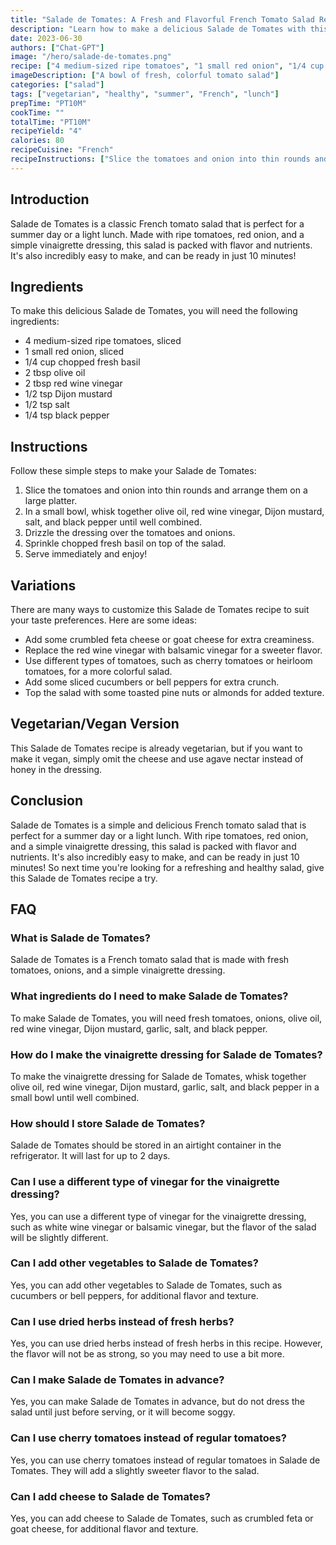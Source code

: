 ```yaml
---
title: "Salade de Tomates: A Fresh and Flavorful French Tomato Salad Recipe"
description: "Learn how to make a delicious Salade de Tomates with this easy and refreshing recipe. Perfect for a summer day or a light lunch, this French tomato salad is packed with flavor and nutrients."
date: 2023-06-30
authors: ["Chat-GPT"]
image: "/hero/salade-de-tomates.png"
recipe: ["4 medium-sized ripe tomatoes", "1 small red onion", "1/4 cup chopped fresh basil", "2 tbsp olive oil", "2 tbsp red wine vinegar", "1/2 tsp Dijon mustard", "1/2 tsp salt", "1/4 tsp black pepper"]
imageDescription: ["A bowl of fresh, colorful tomato salad"]
categories: ["salad"]
tags: ["vegetarian", "healthy", "summer", "French", "lunch"]
prepTime: "PT10M"
cookTime: ""
totalTime: "PT10M"
recipeYield: "4"
calories: 80
recipeCuisine: "French"
recipeInstructions: ["Slice the tomatoes and onion into thin rounds and arrange them on a large platter.", "In a small bowl, whisk together olive oil, red wine vinegar, Dijon mustard, salt, and black pepper until well combined.", "Drizzle the dressing over the tomatoes and onions.", "Sprinkle chopped fresh basil on top of the salad.", "Serve immediately and enjoy!"]
---
```


## Introduction

Salade de Tomates is a classic French tomato salad that is perfect for a summer day or a light lunch. Made with ripe tomatoes, red onion, and a simple vinaigrette dressing, this salad is packed with flavor and nutrients. It's also incredibly easy to make, and can be ready in just 10 minutes!

## Ingredients

To make this delicious Salade de Tomates, you will need the following ingredients:

- 4 medium-sized ripe tomatoes, sliced
- 1 small red onion, sliced
- 1/4 cup chopped fresh basil
- 2 tbsp olive oil
- 2 tbsp red wine vinegar
- 1/2 tsp Dijon mustard
- 1/2 tsp salt
- 1/4 tsp black pepper

## Instructions

Follow these simple steps to make your Salade de Tomates:

1. Slice the tomatoes and onion into thin rounds and arrange them on a large platter.
2. In a small bowl, whisk together olive oil, red wine vinegar, Dijon mustard, salt, and black pepper until well combined.
3. Drizzle the dressing over the tomatoes and onions.
4. Sprinkle chopped fresh basil on top of the salad.
5. Serve immediately and enjoy!

## Variations

There are many ways to customize this Salade de Tomates recipe to suit your taste preferences. Here are some ideas:

- Add some crumbled feta cheese or goat cheese for extra creaminess.
- Replace the red wine vinegar with balsamic vinegar for a sweeter flavor.
- Use different types of tomatoes, such as cherry tomatoes or heirloom tomatoes, for a more colorful salad.
- Add some sliced cucumbers or bell peppers for extra crunch.
- Top the salad with some toasted pine nuts or almonds for added texture.

## Vegetarian/Vegan Version

This Salade de Tomates recipe is already vegetarian, but if you want to make it vegan, simply omit the cheese and use agave nectar instead of honey in the dressing.

## Conclusion

Salade de Tomates is a simple and delicious French tomato salad that is perfect for a summer day or a light lunch. With ripe tomatoes, red onion, and a simple vinaigrette dressing, this salad is packed with flavor and nutrients. It's also incredibly easy to make, and can be ready in just 10 minutes! So next time you're looking for a refreshing and healthy salad, give this Salade de Tomates recipe a try.

## FAQ

### What is Salade de Tomates?

Salade de Tomates is a French tomato salad that is made with fresh tomatoes, onions, and a simple vinaigrette dressing.

### What ingredients do I need to make Salade de Tomates?

To make Salade de Tomates, you will need fresh tomatoes, onions, olive oil, red wine vinegar, Dijon mustard, garlic, salt, and black pepper.

### How do I make the vinaigrette dressing for Salade de Tomates?

To make the vinaigrette dressing for Salade de Tomates, whisk together olive oil, red wine vinegar, Dijon mustard, garlic, salt, and black pepper in a small bowl until well combined.

### How should I store Salade de Tomates?

Salade de Tomates should be stored in an airtight container in the refrigerator. It will last for up to 2 days.

### Can I use a different type of vinegar for the vinaigrette dressing?

Yes, you can use a different type of vinegar for the vinaigrette dressing, such as white wine vinegar or balsamic vinegar, but the flavor of the salad will be slightly different.

### Can I add other vegetables to Salade de Tomates?

Yes, you can add other vegetables to Salade de Tomates, such as cucumbers or bell peppers, for additional flavor and texture.

### Can I use dried herbs instead of fresh herbs?

Yes, you can use dried herbs instead of fresh herbs in this recipe. However, the flavor will not be as strong, so you may need to use a bit more.

### Can I make Salade de Tomates in advance?

Yes, you can make Salade de Tomates in advance, but do not dress the salad until just before serving, or it will become soggy.

### Can I use cherry tomatoes instead of regular tomatoes?

Yes, you can use cherry tomatoes instead of regular tomatoes in Salade de Tomates. They will add a slightly sweeter flavor to the salad.

### Can I add cheese to Salade de Tomates?

Yes, you can add cheese to Salade de Tomates, such as crumbled feta or goat cheese, for additional flavor and texture.